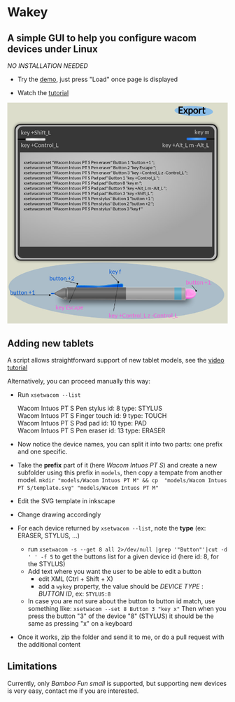 Wakey
=====

A simple GUI to help you configure wacom devices under Linux
------------------------------------------------------------

*NO INSTALLATION NEEDED*

- Try the [demo](http://planetedessonges.org:8010/wakey/), just press "Load" once page is displayed

- Watch the [tutorial](https://youtu.be/KdaFmbhxYmU)

![screenshot](https://github.com/fdev31/wakey/raw/master/site/screenshot.jpg)


Adding new tablets
------------------

A script allows straightforward support of new tablet models, see the [video tutorial](https://youtu.be/GS67GMyjIRA)

Alternatively, you can proceed manually this way:

- Run `xsetwacom --list`

    Wacom Intuos PT S Pen stylus        id: 8   type: STYLUS    
    Wacom Intuos PT S Finger touch      id: 9   type: TOUCH     
    Wacom Intuos PT S Pad pad           id: 10  type: PAD       
    Wacom Intuos PT S Pen eraser        id: 13  type: ERASER    

- Now notice the device names, you can split it into two parts: one prefix and one specific.

- Take the **prefix** part of it (here *Wacom Intuos PT S*) and create a new subfolder using this prefix in `models`, then copy a tempate from another model.
   `mkdir "models/Wacom Intuos PT M" && cp  "models/Wacom Intuos PT S/template.svg" "models/Wacom Intuos PT M"`
- Edit the SVG template in inkscape
- Change drawing accordingly
- For each device returned by `xsetwacom --list`, note the **type** (ex: ERASER, STYLUS, ...)
    - run `xsetwacom -s --get 8 all 2>/dev/null |grep '"Button"'|cut -d ' ' -f 5` to get the buttons list for a given device id (here id: 8, for the STYLUS)
    - Add text where you want the user to be able to edit a button
        - edit XML (Ctrl + Shift + X)
        - add a `wykey` property, the value should be *DEVICE TYPE* : *BUTTON ID*, ex: `STYLUS:8`
    - In case you are not sure about the button to button id match, use something like:
        `xsetwacom --set 8 Button 3 "key x"`
      Then when you press the button "3" of the device "8" (STYLUS) it should be the same as pressing "x" on a keyboard
- Once it works, zip the folder and send it to me, or do a pull request with the additional content

Limitations
-----------

Currently, only *Bamboo Fun small* is supported, but supporting new devices is very easy, contact me if you are interested.
